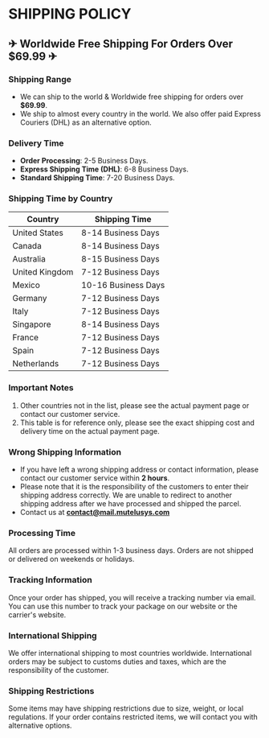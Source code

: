 # SHIPPING POLICY

## ✈ Worldwide Free Shipping For Orders Over $69.99 ✈

### Shipping Range

- We can ship to the world & Worldwide free shipping for orders over **$69.99**.
- We ship to almost every country in the world. We also offer paid Express Couriers (DHL) as an alternative option.

### Delivery Time

- **Order Processing**: 2-5 Business Days.
- **Express Shipping Time (DHL)**: 6-8 Business Days.
- **Standard Shipping Time**: 7-20 Business Days.

### Shipping Time by Country

| Country | Shipping Time |
|---------|---------------|
| United States | 8-14 Business Days |
| Canada | 8-14 Business Days |
| Australia | 8-15 Business Days |
| United Kingdom | 7-12 Business Days |
| Mexico | 10-16 Business Days |
| Germany | 7-12 Business Days |
| Italy | 7-12 Business Days |
| Singapore | 8-14 Business Days |
| France | 7-12 Business Days |
| Spain | 7-12 Business Days |
| Netherlands | 7-12 Business Days |

### Important Notes

1. Other countries not in the list, please see the actual payment page or contact our customer service.
2. This table is for reference only, please see the exact shipping cost and delivery time on the actual payment page.

### Wrong Shipping Information

- If you have left a wrong shipping address or contact information, please contact our customer service within **2 hours**.
- Please note that it is the responsibility of the customers to enter their shipping address correctly. We are unable to redirect to another shipping address after we have processed and shipped the parcel.
- Contact us at **contact@mail.mutelusys.com**

### Processing Time

All orders are processed within 1-3 business days. Orders are not shipped or delivered on weekends or holidays.

### Tracking Information

Once your order has shipped, you will receive a tracking number via email. You can use this number to track your package on our website or the carrier's website.

### International Shipping

We offer international shipping to most countries worldwide. International orders may be subject to customs duties and taxes, which are the responsibility of the customer.

### Shipping Restrictions

Some items may have shipping restrictions due to size, weight, or local regulations. If your order contains restricted items, we will contact you with alternative options. 